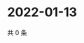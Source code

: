 # 2022-01-13

共 0 条

<!-- BEGIN WEIBO -->
<!-- 最后更新时间 Thu Jan 13 2022 00:18:46 GMT+0800 (China Standard Time) -->

<!-- END WEIBO -->
